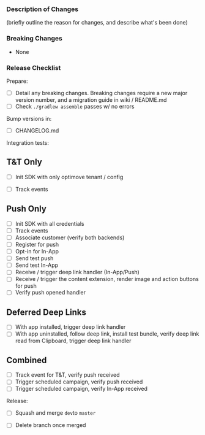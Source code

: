 ### Description of Changes

(briefly outline the reason for changes, and describe what's been done)

### Breaking Changes

- None

### Release Checklist

Prepare:

- [ ] Detail any breaking changes. Breaking changes require a new major version number, and a migration guide in wiki / README.md
- [ ] Check `./gradlew assemble` passes w/ no errors

Bump versions in:

- [ ] CHANGELOG.md

Integration tests:

## T&T Only

- [ ] Init SDK with only optimove tenant / config
- [ ] Track events


## Push Only

- [ ] Init SDK with all credentials
- [ ] Track events
- [ ] Associate customer (verify both backends)
- [ ] Register for push
- [ ] Opt-in for In-App
- [ ] Send test push
- [ ] Send test In-App
- [ ] Receive / trigger deep link handler (In-App/Push)
- [ ] Receive / trigger the content extension, render image and action buttons for push
- [ ] Verify push opened handler

## Deferred Deep Links

- [ ] With app installed, trigger deep link handler
- [ ] With app uninstalled, follow deep link, install test bundle, verify deep link read from Clipboard, trigger deep link handler

## Combined

- [ ] Track event for T&T, verify push received
- [ ] Trigger scheduled campaign, verify push received
- [ ] Trigger scheduled campaign, verify In-App received

Release:

- [ ] Squash and merge `dev`to `master`
- [ ] Delete branch once merged




